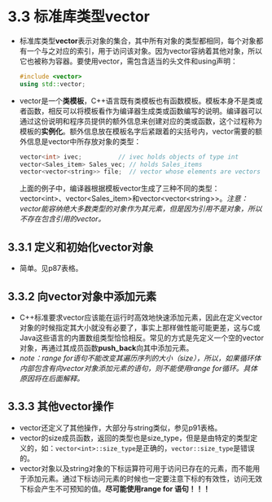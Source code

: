 # 3.3 标准库类型vector

- 标准库类型**vector**表示对象的集合，其中所有对象的类型都相同，每个对象都有一个与之对应的索引，用于访问该对象。因为vector容纳着其他对象，所以它也被称为容器。要使用vector，需包含适当的头文件和using声明：

  ```c++
  #include <vector>
  using std::vector;
  ```

- vector是一个**类模板**，C++语言既有类模板也有函数模板。模板本身不是类或者函数，相反可以将模板看作为编译器生成类或函数编写的说明。编译器可以通过这份说明和程序员提供的额外信息来创建对应的类或函数，这个过程称为模板的**实例化**。额外信息放在模板名字后紧跟着的尖括号内，vector需要的额外信息是vector中所存放对象的类型：

  ```c++
  vector<int> ivec;			 // ivec holds objects of type int
  vector<Sales_item> Sales_vec; // holds Sales_items
  vector<vector<string>> file;  // vector whose elements are vectors
  ```

  上面的例子中，编译器根据模板vector生成了三种不同的类型：vector\<int\>、vector\<Sales_item\>和vector\<vector\<string\>\>。*注意：vector能容纳绝大多数类型的对象作为其元素，但是因为引用不是对象，所以不存在包含引用的vector。*

## 3.3.1 定义和初始化vector对象

- 简单。见p87表格。

## 3.3.2 向vector对象中添加元素

- C++标准要求vector应该能在运行时高效地快速添加元素，因此在定义vector对象的时候指定其大小就没有必要了，事实上那样做性能可能更差，这与C或Java这些语言的内置数组类型恰恰相反。常见的方式是先定义一个空的vector对象，再通过其成员函数**push_back**向其中添加元素。
- *note：range for语句不能改变其遍历序列的大小（size），所以，如果循环体内部包含有向vector对象添加元素的语句，则不能使用range for循环。具体原因将在后面解释。*

## 3.3.3 其他vector操作

- vector还定义了其他操作，大部分与string类似，参见p91表格。
- vector的size成员函数，返回的类型也是size_type，但是是由特定的类型定义的，如：`vector<int>::size_type`是正确的，`vector::size_type`是错误的。
- vector对象以及string对象的下标运算符可用于访问已存在的元素，而不能用于添加元素。通过下标访问元素的时候也一定要注意下标的有效性，访问无效下标会产生不可预知的值。**尽可能使用range for 语句！！！**



